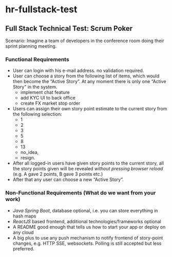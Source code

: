 # hr-fullstack-test

## Full Stack Technical Test: Scrum Poker
 
 
Scenario: Imagine a team of developers in the conference room doing their sprint planning meeting.
 
### Functional Requirements
 
-	User can login with his e-mail address. no validation required.
-	User can choose a story from the following list of items, which would then become the “Active Story”. At any moment there is only one “Active Story" in the system.
    * implement chat feature
    * add KYC UI to back office
    * create FX market stop order
-	Users can assign their own story point estimate to the current story from the following selection:
    * 1
    * 2
    * 3
    * 5
    * 8
    * 13
    * no_idea,
    * resign.
-	After all logged-in users have given story points to the current story, all the story points given will be revealed *without pressing browser reload* (e.g. A gave 2 points, B gave 3 points etc.) 
-	After that any user can choose a new “Active Story”.
 
### Non-Functional Requirements (What do we want from your work)
 
-	*Java Spring Boot*, database optional, i.e. you can store everything in hash maps
-	*ReactJS* based frontend, additional technologies/frameworks optional
-	A README good enough that tells us how to start your app or deploy on any cloud
-	A big plus to use any push mechanism to notify frontend of story-point changes, e.g. HTTP SSE, websockets. Polling is still accepted but less preferred.
